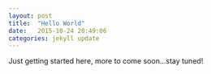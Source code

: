 ```yaml
---
layout: post
title:  "Hello World"
date:   2015-10-24 20:49:06
categories: jekyll update
---
```

Just getting started here, more to come soon...stay tuned!
